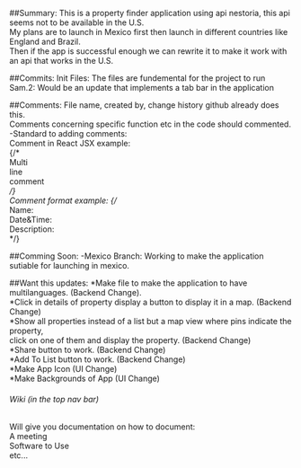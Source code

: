 ##Summary:
This is a property finder application using api nestoria, this api seems not to be available in the U.S. <br>
My plans are to launch in Mexico first then launch in different countries like England and Brazil. <br>
Then if the app is successful enough we can rewrite it to make it work with an api that works in the U.S. <br>


##Commits: 
  Init Files: The files are fundemental for the project to run <br>
  Sam.2: Would be an update that implements a tab bar in the application <br>
  

##Comments: 
 File name, created by, change history github already does this. <br>
 Comments concerning specific function etc in the code should commented. <br>
 -Standard to adding comments: <br>
  Comment in React JSX example: <br>
    {/* <br>
      Multi <br>
      line <br>
      comment <br>
    */}  <br>
  Comment format example:
    {/* <br>
      Name: <br>
      Date&Time:<br>
      Description: <br>
    */}  <br>


##Comming Soon:
  -Mexico Branch: Working to make the application sutiable for launching in mexico. <br>
  
  
##Want this updates: 
*Make file to make the application to have multilanguages. (Backend Change). <br>
*Click in details of property display a button to display it in a map.  (Backend Change) <br>
*Show all properties instead of a list but a map view where pins indicate the property,  <br>
  click on one of them and display the property. (Backend Change) <br>
*Share button to work. (Backend Change) <br>
*Add To List button to work. (Backend Change) <br>
*Make App Icon (UI Change) <br>
*Make Backgrounds of App (UI Change) <br>


###### Wiki (in the top nav bar) 
Will give you documentation on how to document: <br>
A meeting <br>
Software to Use <br>
etc... <br>
